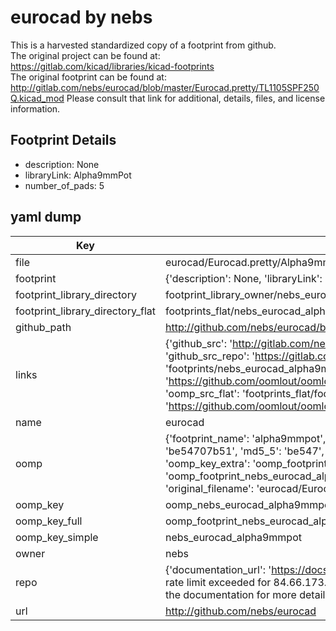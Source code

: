 # eurocad by nebs  
This is a harvested standardized copy of a footprint from github.  
The original project can be found at:  
https://gitlab.com/kicad/libraries/kicad-footprints  
The original footprint can be found at:
http://gitlab.com/nebs/eurocad/blob/master/Eurocad.pretty/TL1105SPF250Q.kicad_mod
Please consult that link for additional, details, files, and license information.  
## Footprint Details
* description: None  
* libraryLink: Alpha9mmPot  
* number_of_pads: 5  
## yaml dump  
| Key | Value |  
| --- | --- |  
| file | eurocad/Eurocad.pretty/Alpha9mmPot.kicad_mod |  
| footprint | {'description': None, 'libraryLink': 'Alpha9mmPot', 'number_of_pads': 5} |  
| footprint_library_directory | footprint_library_owner/nebs_eurocad |  
| footprint_library_directory_flat | footprints_flat/nebs_eurocad_alpha9mmpot/working |  
| github_path | http://github.com/nebs/eurocad/blob/master/Eurocad.pretty/Alpha9mmPot.kicad_mod |  
| links | {'github_src': 'http://gitlab.com/nebs/eurocad/blob/master/Eurocad.pretty/TL1105SPF250Q.kicad_mod', 'github_src_repo': 'https://gitlab.com/kicad/libraries/kicad-footprints', 'oomp_bot': 'footprints/nebs_eurocad_alpha9mmpot/working', 'oomp_bot_github': 'https://github.com/oomlout/oomlout_oomp_footprint_bot/tree/main/footprints/nebs_eurocad_alpha9mmpot/working', 'oomp_src_flat': 'footprints_flat/footprints_flat/nebs_eurocad_alpha9mmpot/working', 'oomp_src_flat_github': 'https://github.com/oomlout/oomlout_oomp_footprint_src/tree/main/footprints_flat/nebs_eurocad_alpha9mmpot/working'} |  
| name | eurocad |  
| oomp | {'footprint_name': 'alpha9mmpot', 'library_name': 'eurocad', 'md5': 'be54707b5151973f763d06521babe7f9', 'md5_10': 'be54707b51', 'md5_5': 'be547', 'md5_6': 'be5470', 'oomp_key': 'oomp_nebs_eurocad_alpha9mmpot', 'oomp_key_extra': 'oomp_footprint_nebs_eurocad_alpha9mmpot', 'oomp_key_full': 'oomp_footprint_nebs_eurocad_alpha9mmpot_be5470', 'oomp_key_simple': 'nebs_eurocad_alpha9mmpot', 'original_filename': 'eurocad/Eurocad.pretty/Alpha9mmPot.kicad_mod', 'owner_name': 'nebs'} |  
| oomp_key | oomp_nebs_eurocad_alpha9mmpot |  
| oomp_key_full | oomp_footprint_nebs_eurocad_alpha9mmpot |  
| oomp_key_simple | nebs_eurocad_alpha9mmpot |  
| owner | nebs |  
| repo | {'documentation_url': 'https://docs.github.com/rest/overview/resources-in-the-rest-api#rate-limiting', 'message': "API rate limit exceeded for 84.66.173.59. (But here's the good news: Authenticated requests get a higher rate limit. Check out the documentation for more details.)"} |  
| url | http://github.com/nebs/eurocad |  

